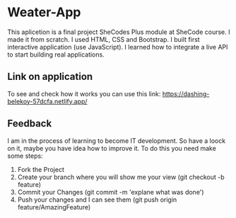 # Weater-App
This aplicetion is a final project SheCodes Plus module at SheCode course. 
I made it from scratch. I used HTML, CSS and Bootstrap. I built first interactive application (use JavaScript). I learned how to integrate a live API to start building real applications.

## Link on application
 To see and check how it works you can use this link: https://dashing-belekoy-57dcfa.netlify.app/

## Feedback
I am in the process of learning to become IT development. So have a loock on it, maybe you have idea how to improve it. To do this you need make some steps:
1. Fork the Project
2. Create your branch where you will show me your view (git checkout -b feature)
3. Commit your Changes (git commit -m 'explane what was done')
4. Push your changes and I can see them (git push origin feature/AmazingFeature)
